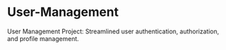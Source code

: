 # User-Management
User Management Project: Streamlined user authentication, authorization, and profile management.
